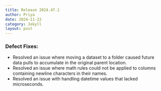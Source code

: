 ```yaml
---
title: Release 2024.47.1
author: Priya
date: 2024-11-22
category: Jekyll
layout: post
---
```

### Defect Fixes:
* Resolved an issue where moving a dataset to a folder caused future data pulls to accumulate in the original parent location.
* Resolved an issue where math rules could not be applied to columns containing newline characters in their names.
* Resolved an issue with handling datetime values that lacked microseconds.